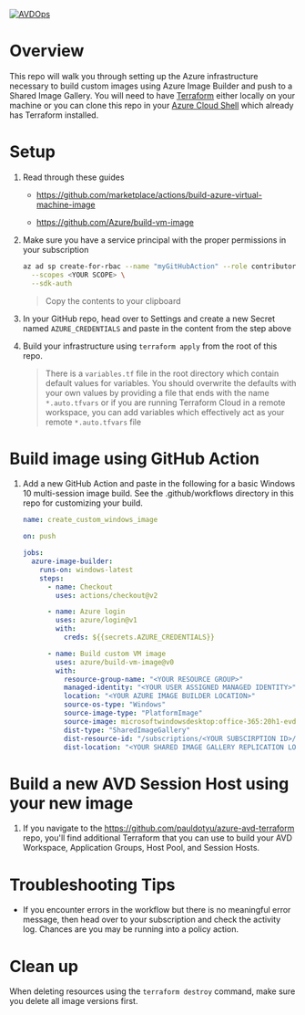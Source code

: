 [![AVDOps](https://github.com/pauldotyu/azure-avdops-terraform/actions/workflows/avdops.yml/badge.svg)](https://github.com/pauldotyu/azure-avdops-terraform/actions/workflows/avdops.yml)

# Overview

This repo will walk you through setting up the Azure infrastructure necessary to build custom images using Azure Image Builder and push to a Shared Image Gallery. You will need to have [Terraform](https://www.terraform.io/downloads.html) either locally on your machine or you can clone this repo in your [Azure Cloud Shell](https://shell.azure.com) which already has Terraform installed.

# Setup

1. Read through these guides

   - https://github.com/marketplace/actions/build-azure-virtual-machine-image

   - https://github.com/Azure/build-vm-image

1. Make sure you have a service principal with the proper permissions in your subscription

   ```sh
   az ad sp create-for-rbac --name "myGitHubAction" --role contributor \
     --scopes <YOUR SCOPE> \
     --sdk-auth
   ```

   > Copy the contents to your clipboard

1. In your GitHub repo, head over to Settings and create a new Secret named `AZURE_CREDENTIALS` and paste in the content from the step above

1. Build your infrastructure using `terraform apply` from the root of this repo.

   > There is a `variables.tf` file in the root directory which contain default values for variables. You should overwrite the defaults with your own values by providing a file that ends with the name `*.auto.tfvars` or if you are running Terraform Cloud in a remote workspace, you can add variables which effectively act as your remote `*.auto.tfvars` file

# Build image using GitHub Action

1. Add a new GitHub Action and paste in the following for a basic Windows 10 multi-session image build. See the .github/workflows directory in this repo for customizing your build.

   ```yml
   name: create_custom_windows_image

   on: push

   jobs:
     azure-image-builder:
       runs-on: windows-latest
       steps:
         - name: Checkout
           uses: actions/checkout@v2

         - name: Azure login
           uses: azure/login@v1
           with:
             creds: ${{secrets.AZURE_CREDENTIALS}}

         - name: Build custom VM image
           uses: azure/build-vm-image@v0
           with:
             resource-group-name: "<YOUR RESOURCE GROUP>"
             managed-identity: "<YOUR USER ASSIGNED MANAGED IDENTITY>"
             location: "<YOUR AZURE IMAGE BUILDER LOCATION>"
             source-os-type: "Windows"
             source-image-type: "PlatformImage"
             source-image: microsoftwindowsdesktop:office-365:20h1-evd-o365pp:latest
             dist-type: "SharedImageGallery"
             dist-resource-id: "/subscriptions/<YOUR SUBSCIRPTION ID>/resourceGroups/<YOUR RESOURCE GROUP>/providers/Microsoft.Compute/galleries/<YOUR SHARED IMAGE GALLERY NAME>/images/<YOUR SHARED IMAGE NAME>"
             dist-location: "<YOUR SHARED IMAGE GALLERY REPLICATION LOCATIONS>"
   ```

# Build a new AVD Session Host using your new image

1. If you navigate to the https://github.com/pauldotyu/azure-avd-terraform repo, you'll find additional Terraform that you can use to build your AVD Workspace, Application Groups, Host Pool, and Session Hosts.

# Troubleshooting Tips

- If you encounter errors in the workflow but there is no meaningful error message, then head over to your subscription and check the activity log. Chances are you may be running into a policy action.

# Clean up

When deleting resources using the `terraform destroy` command, make sure you delete all image versions first.
